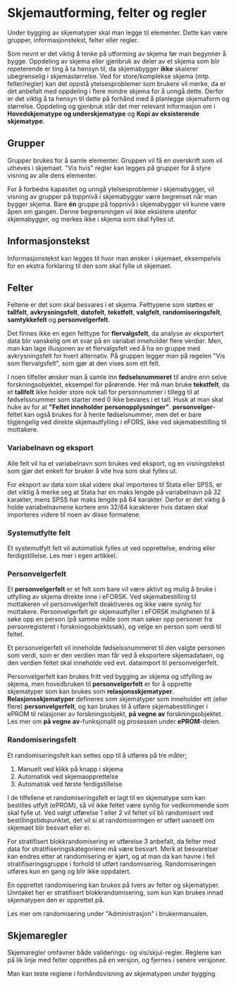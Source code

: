 # Skjemautforming, felter og regler

Under bygging av skjematyper skal man legge til elementer. Dette kan være grupper, informasjonstekst, felter eller regler.

Som nevnt er det viktig å tenke på utforming av skjema før man begynner å bygge. Oppdeling av skjema eller gjenbruk av deler av et skjema som blir repeterende er ting å ta hensyn til, da skjemabygger **ikke** skalerer ubegrenselig i skjemastørrelse. Ved for store/komplekse skjema (mtp. felter/regler) kan det oppstå ytelsesproblemer som brukere vil merke, da er det anbefalt med oppdeling i flere mindre skjema for å unngå dette. Derfor er det viktig å ta hensyn til dette på forhånd med å planlegge skjemaform og størrelse. Oppdeling og gjenbruk står det mer relevant informasjon om i **Hovedskjematype og underskjematype** og **Kopi av eksisterende skjematype**.
                    
## Grupper
Grupper brukes for å samle elementer. Gruppen vil få en overskrift som vil utheves i skjemaet. "Vis hvis" regler kan legges på grupper for å styre visning av alle dens elementer.

For å forbedre kapasitet og unngå ytelsesproblemer i skjemabygger, vil visning av grupper på toppnivå i skjemabygger være begrenset når man bygger skjema. Bare **én** gruppe på toppnivå i skjemabygger vil kunne være åpen om gangen. Denne begrensningen vil ikke eksistere utenfor skjemabygger, og merkes ikke i skjema som skal fylles ut.

## Informasjonstekst
Informasjonstekst kan legges til hvor man ønsker i skjemaet, eksempelvis for en ekstra forklaring til den som skal fylle ut skjemaet.
                    
## Felter
Feltene er det som skal besvares i et skjema. Felttypene som støttes er **tallfelt**, **avkrysningsfelt**, **datofelt**, **tekstfelt**, **valgfelt**, **randomiseringsfelt**, **samtykkefelt** og **personvelgerfelt**. 

Det finnes ikke en egen felttype for **flervalgsfelt**, da analyse av eksportert data blir vanskelig om et svar på en variabel inneholder flere verdier. Men, man kan lage illusjonen av et flervalgsfelt ved å ha en gruppe med avkrysningsfelt for hvert alternativ. På gruppen legger man på regelen "Vis som flervalgsfelt", som gjør at den vises som ett felt.

I noen tilfeller ønsker man å samle inn **fødselsnummeret** til andre enn selve forskningsobjektet, eksempel for pårørende. Her må man bruke **tekstfelt**, da et **tallfelt** ikke holder store nok tall for personnummer i tillegg til at fødselssnummer som starter med 0 ikke bevares i et tall. Husk at man skal huke av for at **"Feltet inneholder personopplysninger"**. **personvelger**-feltet kan også brukes for å hente fødselsnummer, men det er bare tilgjengelig ved direkte skjemautfylling i eFORS, ikke ved skjemabestilling til mottakere.

### Variabelnavn og eksport
Alle felt vil ha et variabelnavn som brukes ved eksport, og en visningstekst som gjør det enkelt for bruker å vite hva som skal fylles ut.

For eksport av data som skal videre skal importeres til Stata eller SPSS, er det viktig å merke seg at Stata har en maks lengde på variabelnavn på 32 karakter, mens SPSS har maks lengde på 64 karakter. Derfor er det viktig å holde variabelnavnene kortere enn 32/64 karakterer hvis dataen skal importeres videre til noen av disse formatene.

### Systemutfylte felt
Et systemutfylt felt vil automatisk fylles ut ved opprettelse, endring eller ferdigstillelse. Les mer i egen artikkel.

### Personvelgerfelt
Et **personvelgerfelt** er et felt som bare vil være aktivt og mulig å bruke i utfylling av skjema direkte inne i eFORSK. Ved skjemabestilling til mottakeren vil personvelgerfelt deaktiveres og ikke være synlig for mottakere.
Personvelgerfelt gir skjemautfyller i eFORSK muligheten til å søke opp en person (på samme måte som man søker opp personer fra personregisteret i forskningsobjektssøk), og velge en person som verdi til feltet. 

Et personvelgerfelt vil inneholde fødselssnummeret til den valgte personen som verdi, som er den verdien man får ved å eksportere skjemadataen, og den verdien feltet skal inneholde ved evt. dataimport til personvelgerfelt.

Personvelgerfelt kan brukes fritt ved bygging av skjema og utfylling av skjema, men hovedbruken til **personvelgerfelt** er for å opprette skjematyper som kan brukes som **relasjonsskjematyper**. 
**Relasjonsskjematyper** defineres som skjematyper som inneholder ett (eller flere) **personvelgerfelt**, og kan brukes til å utføre skjemabestillinger i ePROM til relasjoner av forskningsobjekt, **på vegne av** forskningsobjektet.
Les mer om **på vegne av**-funksjonalit og prosessen under **ePROM**-delen.

### Randomiseringsfelt
Et randomiseringsfelt kan settes opp til å utføres på tre måter;
1. Manuelt ved klikk på knapp i skjema
2. Automatisk ved skjemaopprettelse
3. Automatisk ved første ferdigstillelse

I de tilfellene et randomiseringsfelt er lagt til en skjematype som kan bestilles utfylt (ePROM), så vil ikke feltet være synlig for vedkommende som skal fylle ut. Ved valgt utførelse 1 eller 2 vil feltet vil bli randomisert ved bestillingstidspunktet, det vil si at randomiseringen er utført uansett om skjemaet blir besvart eller ei.

For stratifisert blokkrandomisering er utførelse 3 anbefalt, da felter med data for stratifiseringskategoriene må være besvart. Merk at besvarelser kan endres etter at randomisering er kjørt, og at man da kan havne i feil stratifiseringsgruppe i forhold til utført randomisering. Randomiseringen utføres kun en gang og blir ikke oppdatert.

En opprettet randomisering kan brukes på tvers av felter og skjematyper. Unntaket her er stratifisert blokkrandomisering, som kun kan brukes innad skjematypen den er opprettet på.

Les mer om randomisering under "Administrasjon" i brukermanualen.

## Skjemaregler
Skjemaregler omfavner både validerings- og vis/skjul-regler. Reglene kan på lik linje med felter opprettes på en versjon, og fjernes i senere versjoner.

Man kan teste reglene i forhåndsvisning av skjematypen under bygging.

